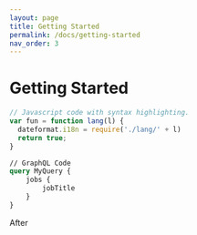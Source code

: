 ```yaml
---
layout: page
title: Getting Started
permalink: /docs/getting-started
nav_order: 3
---
```


# Getting Started

```js
// Javascript code with syntax highlighting.
var fun = function lang(l) {
  dateformat.i18n = require('./lang/' + l)
  return true;
}
```


```graphql
// GraphQL Code
query MyQuery {
    jobs {
        jobTitle
    }
}
```

After
